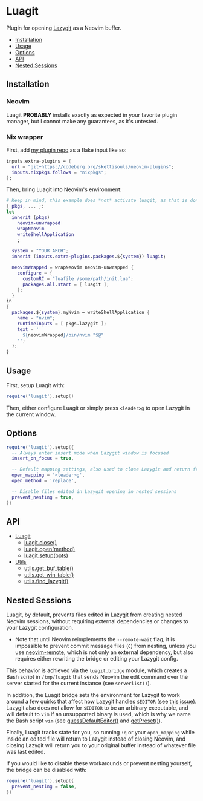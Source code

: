 # Luagit
<!-- Most of this readme is based on the one from oil.nvim because that plugin is goatware and it's readme is nice -->
Plugin for opening [Lazygit](https://github.com/jesseduffield/lazygit) as a Neovim buffer.
<!-- TODO: Demo-->
<!-- TOC -->
- [Installation](#installation)
- [Usage](#usage)
- [Options](#options)
- [API](#api)
- [Nested Sessions](#nested-sessions)
<!-- TOC -->

## Installation
### Neovim
Luagit **PROBABLY** installs exactly as expected in your favorite plugin manager, but I cannot make any guarantees, as it's untested.

### Nix wrapper
First, add [my plugin repo](https://codeberg.org/SkettiSouls/neovim-plugins) as a flake input like so:
```nix
inputs.extra-plugins = {
  url = "git+https://codeberg.org/skettisouls/neovim-plugins";
  inputs.nixpkgs.follows = "nixpkgs";
};
```
Then, bring Luagit into Neovim's environment:
```nix
# Keep in mind, this example does *not* activate luagit, as that is done in your config
{ pkgs, ... }:
let
  inherit (pkgs)
    neovim-unwrapped
    wrapNeovim
    writeShellApplication
    ;

  system = "YOUR_ARCH";
  inherit (inputs.extra-plugins.packages.${system}) luagit;

  neovimWrapped = wrapNeovim neovim-unwrapped {
    configure = {
      customRC = "luafile /some/path/init.lua";
      packages.all.start = [ luagit ];
    };
  }
in
{
  packages.${system}.myNvim = writeShellApplication {
    name = "nvim";
    runtimeInputs = [ pkgs.lazygit ];
    text = ''
      ${neovimWrapped}/bin/nvim "$@"
    '';
  };
}
```

## Usage
First, setup Luagit with:
```lua
require('luagit').setup()
```
Then, either configure Luagit or simply press `<leader>g` to open Lazygit in the current window.

## Options
```lua
require('luagit').setup({
  -- Always enter insert mode when Lazygit window is focused
  insert_on_focus = true,

  -- Default mapping settings, also used to close Lazygit and return from edited files
  open_mapping = '<leader>g',
  open_method = 'replace',

  -- Disable files edited in Lazygit opening in nested sessions
  prevent_nesting = true,
})
```

## API
- [Luagit](doc/api.md#luagit)
  - [luagit.close()](doc/api.md#luagit-close)
  - [luagit.open(method)](doc/api.md#luagit-open-method)
  - [luagit.setup(opts)](doc/api.md#luagit-setup-opts)
- [Utils](doc/api.md#utils)
  - [utils.get_buf_table()](doc/api.md#utils-get_buf_table)
  - [utils.get_win_table()](doc/api.md#utils-get_win_table)
  - [utils.find_lazygit()](doc/api.md#utils-find_lazygit)


## Nested Sessions
Luagit, by default, prevents files edited in Lazygit from creating nested Neovim sessions, without requiring external dependencies or changes to your Lazygit configuration.

- Note that until Neovim reimplements the `--remote-wait` flag, it is impossible to prevent commit message files (`C`) from nesting, unless you use [neovim-remote](https://github.com/mhinz/neovim-remote), which is not only an external dependency, but also requires either rewriting the bridge or editing your Lazygit config.

This behavior is achieved via the `luagit.bridge` module, which creates a Bash script in `/tmp/luagit` that sends Neovim the edit command over the server started for the current instance (see `serverlist()`).

In addition, the Luagit bridge sets the environment for Lazygit to work around a few quirks that affect how Lazygit handles `$EDITOR` (see [this issue](https://github.com/jesseduffield/lazygit/issues/3584)). Lazygit also does not allow for `$EDITOR` to be an arbitrary executable, and will default to `vim` if an unsupported binary is used, which is why we name the Bash script `vim` (see [guessDefaultEditor()](https://github.com/jesseduffield/lazygit/blob/master/pkg/commands/git_commands/file.go#L149-L169) and [getPreset()](https://github.com/jesseduffield/lazygit/blob/master/pkg/config/editor_presets.go#L141-L155)).

Finally, Luagit tracks state for you, so running `:q` or your `open_mapping` while inside an edited file will return to Lazygit instead of closing Neovim, and closing Lazygit will return you to your original buffer instead of whatever file was last edited.

If you would like to disable these workarounds or prevent nesting yourself, the bridge can be disabled with:
```lua
require('luagit').setup({
  prevent_nesting = false,
})
```
